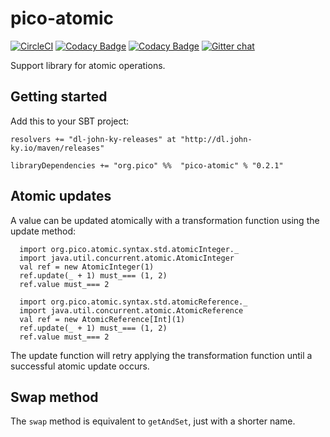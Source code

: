 # pico-atomic
[![CircleCI](https://circleci.com/gh/pico-works/pico-atomic/tree/develop.svg?style=svg)](https://circleci.com/gh/pico-works/pico-atomic/tree/develop)
[![Codacy Badge](https://api.codacy.com/project/badge/Grade/b3d7075c42e74cb2b5d36b88239655e6)](https://www.codacy.com/app/newhoggy/pico-works-pico-atomic?utm_source=github.com&amp;utm_medium=referral&amp;utm_content=pico-works/pico-atomic&amp;utm_campaign=Badge_Grade)
[![Codacy Badge](https://api.codacy.com/project/badge/Coverage/b3d7075c42e74cb2b5d36b88239655e6)](https://www.codacy.com/app/newhoggy/pico-works-pico-atomic?utm_source=github.com&amp;utm_medium=referral&amp;utm_content=pico-works/pico-atomic&amp;utm_campaign=Badge_Coverage)
[![Gitter chat](https://badges.gitter.im/Join%20Chat.svg)](https://gitter.im/pico-works/general)

Support library for atomic operations.

## Getting started

Add this to your SBT project:

```
resolvers += "dl-john-ky-releases" at "http://dl.john-ky.io/maven/releases"

libraryDependencies += "org.pico" %%  "pico-atomic" % "0.2.1"
```

## Atomic updates
A value can be updated atomically with a transformation function using the update method:

      import org.pico.atomic.syntax.std.atomicInteger._
      import java.util.concurrent.atomic.AtomicInteger
      val ref = new AtomicInteger(1)
      ref.update(_ + 1) must_=== (1, 2)
      ref.value must_=== 2

      import org.pico.atomic.syntax.std.atomicReference._
      import java.util.concurrent.atomic.AtomicReference
      val ref = new AtomicReference[Int](1)
      ref.update(_ + 1) must_=== (1, 2)
      ref.value must_=== 2

The update function will retry applying the transformation function until a successful
atomic update occurs.

## Swap method
The `swap` method is equivalent to `getAndSet`, just with a shorter name.
